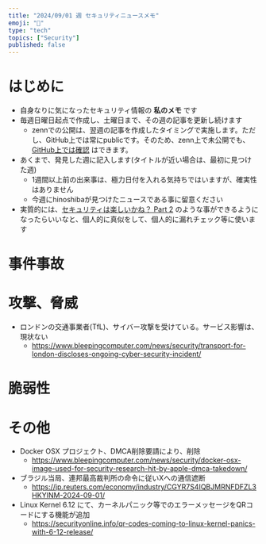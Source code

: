 ```yaml
---
title: "2024/09/01 週 セキュリティニュースメモ"
emoji: "🔖"
type: "tech"
topics: ["Security"]
published: false
---
```


# はじめに
* 自身なりに気になったセキュリティ情報の **私のメモ** です
* 毎週日曜日起点で作成し、土曜日まで、その週の記事を更新し続けます
    * zennでの公開は、翌週の記事を作成したタイミングで実施します。ただし、GitHub上では常にpublicです。そのため、zenn上で未公開でも、[GitHub上では確認](https://github.com/hinoshiba/zenn.dev/tree/main/articles) はできます。
* あくまで、発見した週に記入します(タイトルが近い場合は、最初に見つけた週)
    * 1週間以上前の出来事は、極力日付を入れる気持ちではいますが、確実性はありません
    * 今週にhinoshibaが見つけたニュースである事に留意ください
* 実質的には、[セキュリティは楽しいかね？ Part 2](https://negi.hatenablog.com/) のような事ができるようになったらいいなと、個人的に真似をして、個人的に漏れチェック等に使います

# 事件事故

# 攻撃、脅威

* ロンドンの交通事業者(TfL)、サイバー攻撃を受けている。サービス影響は、現状ない
    * https://www.bleepingcomputer.com/news/security/transport-for-london-discloses-ongoing-cyber-security-incident/


# 脆弱性


# その他

* Docker OSX プロジェクト、DMCA削除要請により、削除
    * https://www.bleepingcomputer.com/news/security/docker-osx-image-used-for-security-research-hit-by-apple-dmca-takedown/
* ブラジル当局、連邦最高裁判所の命令に従いXへの通信遮断
    * https://jp.reuters.com/economy/industry/CGYR7S4IQBJMRNFDFZL3HKYINM-2024-09-01/
* Linux Kernel 6.12 にて、カーネルパニック等でのエラーメッセージをQRコードにする機能が追加
    * https://securityonline.info/qr-codes-coming-to-linux-kernel-panics-with-6-12-release/
